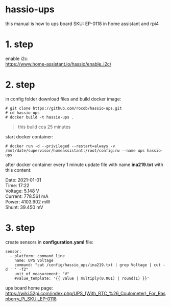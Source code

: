 # hassio-ups
this manual is how to ups board SKU: EP-0118 in home assistant and rpi4

# 1. step
enable i2c:<br>
https://www.home-assistant.io/hassio/enable_i2c/

# 2. step
in config folder download files and build docker image:

```
# git clone https://github.com/rocob/hassio-ups.git
# cd hassio-ups
# docker build -t hassio-ups .
```

> this build cca 25 minutes

start docker container:

```# docker run -d --privileged --restart=always -v /mnt/date/supervisor/homeassistant:/root/config:rw --name ups hassio-ups```<br>

after docker container every 1 minute update file with name **ina219.txt** with this content:

Date: 2021-01-01<br>
Time: 17:22<br>
Voltage: 5.148 V<br>
Current: 778.561 mA<br>
Power: 4103.902 mW<br>
Shunt: 39.450 mV<br>

# 3. step
create sensors in **configuration.yaml** file:

```
sensor:
  - platform: command_line
    name: UPS Voltage
    command: "cat /config/hassio_ups/ina219.txt | grep Voltage | cut -d ' ' -f2"
    unit_of_measurement: "V"
    #value_template: '{{ value | multiply(0.001) | round(1) }}'
```

ups board home page:<br>
https://wiki.52pi.com/index.php/UPS_(With_RTC_%26_Coulometer)_For_Raspberry_Pi_SKU:_EP-0118

